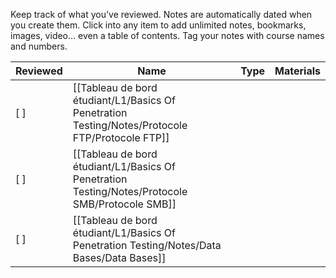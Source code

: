 Keep track of what you've reviewed.
Notes are automatically dated when you create them.
Click into any item to add unlimited notes, bookmarks, images, video... even a table of contents.
Tag your notes with course names and numbers.

|Reviewed|Name|Type|Materials|
|---|---|---|---|
|[ ]|[[Tableau de bord étudiant/L1/Basics Of Penetration Testing/Notes/Protocole FTP/Protocole FTP]]|||
|[ ]|[[Tableau de bord étudiant/L1/Basics Of Penetration Testing/Notes/Protocole SMB/Protocole SMB]]|||
|[ ]|[[Tableau de bord étudiant/L1/Basics Of Penetration Testing/Notes/Data Bases/Data Bases]]|||
